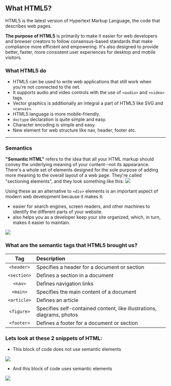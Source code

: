 ## What HTML5?

HTML5 is the latest version of Hypertext Markup Language, the code that describes web pages.

**The purpose of HTML5** is primarily to make it easier for web developers and browser creators to follow consensus-based standards that make compliance more efficient and empowering. It's also designed to provide better, faster, more consistent user experiences for desktop and mobile visitors.

### What HTML5 do

- HTML5 can be used to write web applications that still work when you're not connected to the net.
- It supports audio and video controls with the use of `<audio>` and `<video>` tags.
- Vector graphics is additionally an integral a part of HTML5 like SVG and `<canvas>`.
- HTML5 language is more mobile-friendly.
- `doctype` declaration is quite simple and easy.
- Character encoding is simple and easy.
- New element for web structure like nav, header, footer etc.

---

### Semantics

**"Semantic HTML"** refers to the idea that all your HTML markup should convey the underlying meaning of your content--not its appearance. There's a whole set of elements designed for the sole purpose of adding more meaning to the overall layout of a web page. They're called "sectioning elements", and they look something like this:
![](https://i.imgur.com/Nz7gQtf.png)

Using these as an alternative to `<div>` elements is an important aspect of modern web development because it makes it:

- easier for search engines, screen readers, and other machines to identify the different parts of your website.
- also helps you as a developer keep your site organized, which, in turn, makes it easier to maintain.

![](https://i.imgur.com/tTKSpLG.png)

### What are the semantic tags that HTML5 brought us?

|   **Tag**   | **Description**                                                        |
| :---------: | :--------------------------------------------------------------------- |
| `<header>`  | Specifies a header for a document or section                           |
| `<section>` | Defines a section in a document                                        |
|   `<nav>`   | Defines navigation links                                               |
|  `<main>`   | Specifies the main content of a document                               |
| `<article>` | Defines an article                                                     |
| `<figure>`  | Specifies self-contained content, like illustrations, diagrams, photos |
| `<footer>`  | Defines a footer for a document or section                             |

### Lets look at these 2 snippets of HTML:

- This block of code does not use semantic elements

![](https://i.imgur.com/WvJ410x.png)

- And this block of code uses semantic elements

![](https://i.imgur.com/pNeLBrB.png)
